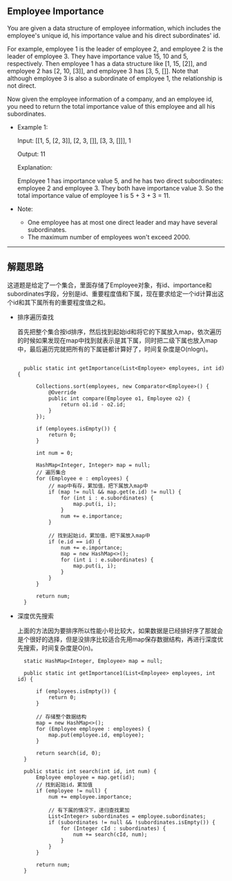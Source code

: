 ## Employee Importance

You are given a data structure of employee information, which includes the employee's unique id, his importance value and his direct subordinates' id.

For example, employee 1 is the leader of employee 2, and employee 2 is the leader of employee 3. They have importance value 15, 10 and 5, respectively. Then employee 1 has a data structure like [1, 15, [2]], and employee 2 has [2, 10, [3]], and employee 3 has [3, 5, []]. Note that although employee 3 is also a subordinate of employee 1, the relationship is not direct.

Now given the employee information of a company, and an employee id, you need to return the total importance value of this employee and all his subordinates.

- Example 1:

  Input: [[1, 5, [2, 3]], [2, 3, []], [3, 3, []]], 1

  Output: 11

  Explanation:

  Employee 1 has importance value 5, and he has two direct subordinates: employee 2 and employee 3. They both have importance value 3. So the total importance value of employee 1 is 5 + 3 + 3 = 11.
 

- Note:

  - One employee has at most one direct leader and may have several subordinates.
  - The maximum number of employees won't exceed 2000.

---

## 解题思路
这道题是给定了一个集合，里面存储了Employee对象，有id、importance和subordinates字段，分别是id、重要程度值和下属，现在要求给定一个id计算出这个id和其下属所有的重要程度值之和。

- 排序遍历查找

  首先把整个集合按id排序，然后找到起始id和将它的下属放入map，依次遍历的时候如果发现在map中找到就表示是其下属，同时把二级下属也放入map中，最后遍历完就把所有的下属链都计算好了，时间复杂度是O(nlogn)。

  ```

	public static int getImportance(List<Employee> employees, int id) {

		Collections.sort(employees, new Comparator<Employee>() {
			@Override
			public int compare(Employee o1, Employee o2) {
				return o1.id - o2.id;
			}
		});

		if (employees.isEmpty()) {
			return 0;
		}

		int num = 0;

		HashMap<Integer, Integer> map = null;
		// 遍历集合
		for (Employee e : employees) {
			// map中有存，累加值，把下属放入map中
			if (map != null && map.get(e.id) != null) {
				for (int i : e.subordinates) {
					map.put(i, i);
				}
				num += e.importance;
			}

			// 找到起始id，累加值，把下属放入map中
			if (e.id == id) {
				num += e.importance;
				map = new HashMap<>();
				for (int i : e.subordinates) {
					map.put(i, i);
				}
			}
		}

		return num;
	}
  ```

- 深度优先搜索

  上面的方法因为要排序所以性能小号比较大，如果数据是已经排好序了那就会是个很好的选择，但是没排序比较适合先用map保存数据结构，再进行深度优先搜索，时间复杂度是O(n)。

  ```
	static HashMap<Integer, Employee> map = null;

	public static int getImportance1(List<Employee> employees, int id) {

		if (employees.isEmpty()) {
			return 0;
		}
		
		// 存储整个数据结构
		map = new HashMap<>();
		for (Employee employee : employees) {
			map.put(employee.id, employee);
		}

		return search(id, 0);
	}

	public static int search(int id, int num) {
		Employee employee = map.get(id);
		// 找到起始id，累加值
		if (employee != null) {
			num += employee.importance;

			// 有下属的情况下，递归查找累加
			List<Integer> subordinates = employee.subordinates;
			if (subordinates != null && !subordinates.isEmpty()) {
				for (Integer cId : subordinates) {
					num += search(cId, num);
				}
			}
		}

		return num;
	}

  ```